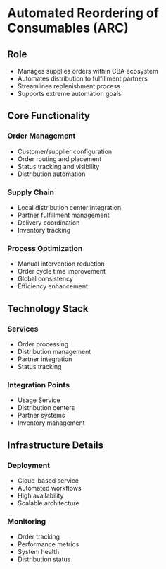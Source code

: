 # Automated Reordering of Consumables (ARC)

## Role
- Manages supplies orders within CBA ecosystem
- Automates distribution to fulfillment partners
- Streamlines replenishment process
- Supports extreme automation goals

## Core Functionality

### Order Management
- Customer/supplier configuration
- Order routing and placement
- Status tracking and visibility
- Distribution automation

### Supply Chain
- Local distribution center integration
- Partner fulfillment management
- Delivery coordination
- Inventory tracking

### Process Optimization
- Manual intervention reduction
- Order cycle time improvement
- Global consistency
- Efficiency enhancement

## Technology Stack

### Services
- Order processing
- Distribution management
- Partner integration
- Status tracking

### Integration Points
- Usage Service
- Distribution centers
- Partner systems
- Inventory management

## Infrastructure Details

### Deployment
- Cloud-based service
- Automated workflows
- High availability
- Scalable architecture

### Monitoring
- Order tracking
- Performance metrics
- System health
- Distribution status